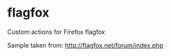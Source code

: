 # flagfox
Custom actions for Firefox flagfox

Sample taken from:
http://flagfox.net/forum/index.php
